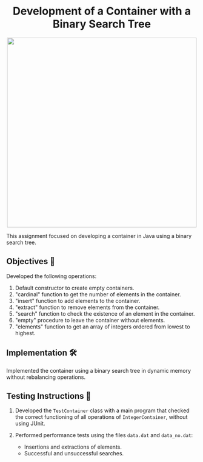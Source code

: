<h1 align="center">Development of a Container with a Binary Search Tree</h1>

<p align="center">
  <img width="500px" src="https://github.com/AlejandroDavidArzolaSaavedra/Data-Structures/assets/90756437/227aa6db-2b23-452b-beee-be682fecd6df"/>
</p>

This assignment focused on developing a container in Java using a binary search tree.

## Objectives 🎯

Developed the following operations:

1. Default constructor to create empty containers.
2. "cardinal" function to get the number of elements in the container.
3. "insert" function to add elements to the container.
4. "extract" function to remove elements from the container.
5. "search" function to check the existence of an element in the container.
6. "empty" procedure to leave the container without elements.
7. "elements" function to get an array of integers ordered from lowest to highest.

## Implementation 🛠️

Implemented the container using a binary search tree in dynamic memory without rebalancing operations.

## Testing Instructions 🧪

1. Developed the `TestContainer` class with a main program that checked the correct functioning of all operations of `IntegerContainer`, without using JUnit.

2. Performed performance tests using the files `data.dat` and `data_no.dat`:
   - Insertions and extractions of elements.
   - Successful and unsuccessful searches.
